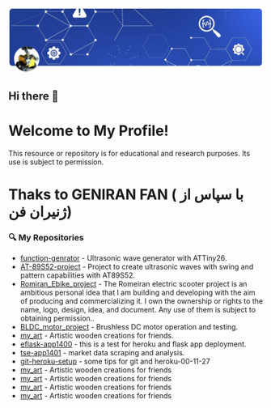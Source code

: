 ![My Profile Image](https://raw.githubusercontent.com/RomiranE-bike/RomiranE-bike/main/profile.jpg)
## Hi there 👋
# Welcome to My Profile!
This resource or repository is for educational and research purposes. Its use is subject to permission.
# 
# Thaks to GENIRAN FAN ( با سپاس از ژنیران فن)

### 🔍 My Repositories  
- [function-genrator](https://github.com/RomiranE-bike/function-genrator) - Ultrasonic wave generator with ATTiny26.  
- [AT-89S52-project](https://github.com/RomiranE-bike/AT-89S52-project) - Project to create ultrasonic waves with swing and pattern capabilities with AT89S52.
- [Romiran_Ebike_project](https://github.com/RomiranE-bike/Romiran_Ebike_project) - The Romeiran electric scooter project is an ambitious personal idea that I am building and developing with the aim of producing and commercializing it. I own the ownership or rights to the name, logo, design, idea, and document. Any use of them is subject to obtaining permission..
- [BLDC_motor_project](https://github.com/RomiranE-bike/BLDC_motor_project) - Brushless DC motor operation and testing.
- [my_art](https://github.com/RomiranE-bike/my_art) - Artistic wooden creations for friends.
- [eflask-app1400](https://github.com/RomiranE-bike/eflask-app1400) - this is a test for heroku and flask app deployment.
- [tse-app1401](https://github.com/RomiranE-bike/tse-app1401) - market data scraping and analysis.
- [git-heroku-setup](https://github.com/RomiranE-bike/git-heroku-setup) - some tips for git and heroku-00-11-27
- [my_art](https://github.com/RomiranE-bike/my_art) - Artistic wooden creations for friends
- [my_art](https://github.com/RomiranE-bike/my_art) - Artistic wooden creations for friends
- [my_art](https://github.com/RomiranE-bike/my_art) - Artistic wooden creations for friends
- [my_art](https://github.com/RomiranE-bike/my_art) - Artistic wooden creations for friends
  
<!--
**RomiranE-bike/RomiranE-bike** is a ✨ _special_ ✨ repository because its `README.md` (this file) appears on your GitHub profile.

Here are some ideas to get you started:

- 🔭 I’m currently working on ...
- 🌱 I’m currently learning ...
- 👯 I’m looking to collaborate on ...
- 🤔 I’m looking for help with ...
- 💬 Ask me about ...
- 📫 How to reach me: ...
- 😄 Pronouns: ...
- ⚡ Fun fact: ...
-->

